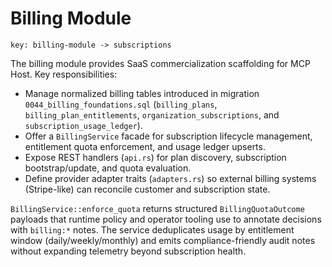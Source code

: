 # Billing Module

`key: billing-module -> subscriptions`

The billing module provides SaaS commercialization scaffolding for MCP Host. Key responsibilities:

- Manage normalized billing tables introduced in migration `0044_billing_foundations.sql` (`billing_plans`, `billing_plan_entitlements`, `organization_subscriptions`, and `subscription_usage_ledger`).
- Offer a `BillingService` facade for subscription lifecycle management, entitlement quota enforcement, and usage ledger upserts.
- Expose REST handlers (`api.rs`) for plan discovery, subscription bootstrap/update, and quota evaluation.
- Define provider adapter traits (`adapters.rs`) so external billing systems (Stripe-like) can reconcile customer and subscription state.

`BillingService::enforce_quota` returns structured `BillingQuotaOutcome` payloads that runtime policy and operator tooling use to annotate decisions with `billing:*` notes. The service deduplicates usage by entitlement window (daily/weekly/monthly) and emits compliance-friendly audit notes without expanding telemetry beyond subscription health.
